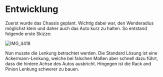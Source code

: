 # Entwicklung

Zuerst wurde das Chassis geplant. Wichtig dabei war, den Wenderadius möglichst klein und daher auch das Auto kurz zu halten. So entstand folgende erste Skizze:

![IMG_4418](https://github.com/SchroedingersBit/PfortGT-WRO/assets/109133963/cb79191b-18a5-4ba2-bb8b-e11140a80d6f)

Nun musste die Lenkung betrachtet werden. Die Standard Lösung ist eine Ackermann-Lenkung, welche bei falschen Maßen aber schnell dazu führt, dass die hintere Achse des Autos ausbricht. Hingegen ist die Rack and Pinion Lenkung schwerer zu bauen.

